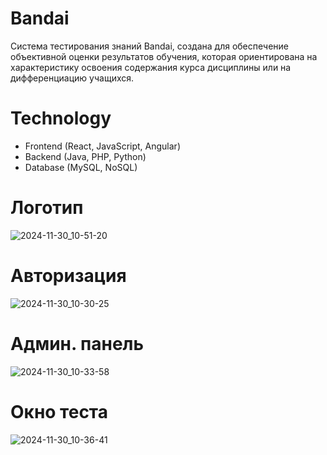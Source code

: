 # Bandai
Система тестирования знаний Bandai, создана для обеспечение объективной оценки результатов обучения, которая ориентирована на характеристику освоения содержания курса дисциплины или на дифференциацию учащихся.

# Technology
* Frontend (React, JavaScript, Angular)
* Backend (Java, PHP, Python)
* Database (MySQL, NoSQL)

# Логотип

![2024-11-30_10-51-20](https://github.com/user-attachments/assets/e35c9544-0e52-46bc-ad1b-511e59eae6b3)

# Авторизация

 ![2024-11-30_10-30-25](https://github.com/user-attachments/assets/c28ce5d4-a479-433e-8f22-d303c2817fc2)

# Админ. панель

![2024-11-30_10-33-58](https://github.com/user-attachments/assets/312002dd-a368-49bf-8682-035376a13c2f)

# Окно теста

![2024-11-30_10-36-41](https://github.com/user-attachments/assets/b6373ae5-638c-454c-be69-4ad132324876)

